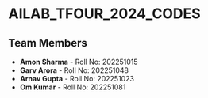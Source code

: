 # AILAB_TFOUR_2024_CODES

## Team Members

- **Amon Sharma** - Roll No: 202251015
- **Garv Arora** - Roll No: 202251048
- **Arnav Gupta** - Roll No: 202251023
- **Om Kumar** - Roll No: 202251081
